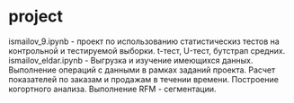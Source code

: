 # project
ismailov_9.ipynb - проект по использованию статистическиз тестов на контрольной и тестируемой выборки.  t-тест, U-тест, бутстрап средних.
ismailov_eldar.ipynb - Выгрузка и изучение имеющихся данных. Выполнение операций с данными в рамках заданий проекта. Расчет показателей по заказам и продажам в течении времени. Построение когортного анализа. Выполнение RFM - сегментации.
